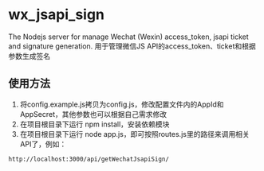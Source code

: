 # wx_jsapi_sign
The Nodejs server for manage Wechat (Wexin) access_token, jsapi ticket and signature generation. 用于管理微信JS API的access_token、ticket和根据参数生成签名

## 使用方法
1. 将config.example.js拷贝为config.js，修改配置文件内的AppId和AppSecret，其他参数也可以根据自己需求修改
2. 在项目根目录下运行 npm install，安装依赖模块
3. 在项目根目录下运行 node app.js，即可按照routes.js里的路径来调用相关API了，例如：
```
http://localhost:3000/api/getWechatJsapiSign/
```
